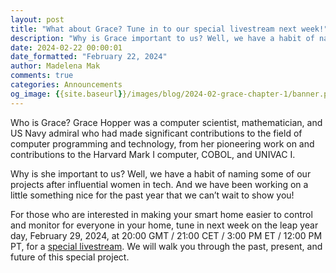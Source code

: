 ```yaml
---
layout: post
title: "What about Grace? Tune in to our special livestream next week!"
description: "Why is Grace important to us? Well, we have a habit of naming our projects after influential women in tech. And we have been working on a little something special and can’t wait to show you!"
date: 2024-02-22 00:00:01
date_formatted: "February 22, 2024"
author: Madelena Mak
comments: true
categories: Announcements
og_image: {{site.baseurl}}/images/blog/2024-02-grace-chapter-1/banner.png
---
```


Who is Grace? Grace Hopper was a computer scientist, mathematician, and US Navy admiral who had made significant contributions to the field of computer programming and technology, from her pioneering work on and contributions to the Harvard Mark I computer, COBOL, and UNIVAC I.

<lite-youtube videoid="XyBy0ckkiDU" videotitle="What about Grace? - Chapter 1"></lite-youtube>

Why is she important to us? Well, we have a habit of naming some of our projects after influential women in tech. And we have been working on a little something nice for the past year that we can’t wait to show you!

For those who are interested in making your smart home easier to control and monitor for everyone in your home, tune in next week on the leap year day, February 29, 2024, at 20:00 GMT / 21:00 CET / 3:00 PM ET / 12:00 PM PT, for a [special livestream](https://www.youtube.com/live/XyBy0ckkiDU). We will walk you through the past, present, and future of this special project.
